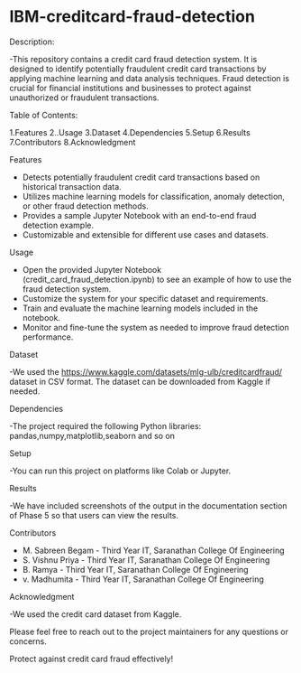 # IBM-creditcard-fraud-detection
Description:

-This repository contains a credit card fraud detection system. It is designed to identify potentially fraudulent credit card transactions by applying machine learning and data analysis techniques. Fraud detection is crucial for financial institutions and businesses to protect against unauthorized or fraudulent transactions.

Table of Contents:

1.Features
2..Usage
3.Dataset
4.Dependencies
5.Setup
6.Results
7.Contributors
8.Acknowledgment

Features

- Detects potentially fraudulent credit card transactions based on historical transaction data.
- Utilizes machine learning models for classification, anomaly detection, or other fraud detection methods.
- Provides a sample Jupyter Notebook with an end-to-end fraud detection example.
- Customizable and extensible for different use cases and datasets.

Usage

- Open the provided Jupyter Notebook (credit_card_fraud_detection.ipynb) to see an example of how to use the fraud detection system.
- Customize the system for your specific dataset and requirements.
- Train and evaluate the machine learning models included in the notebook.
- Monitor and fine-tune the system as needed to improve fraud detection performance.

Dataset

-We used the https://www.kaggle.com/datasets/mlg-ulb/creditcardfraud/ dataset in CSV format. The dataset can be downloaded from Kaggle if needed.

Dependencies

-The project required the following Python libraries: pandas,numpy,matplotlib,seaborn and so on

Setup

-You can run this project on platforms like Colab or Jupyter.

Results

-We have included screenshots of the output in the documentation section of Phase 5 so that users can view the results.

Contributors

- M. Sabreen Begam - Third Year IT, Saranathan College Of Engineering
- S. Vishnu Priya - Third Year IT, Saranathan College Of Engineering
- B. Ramya - Third Year IT, Saranathan College Of Engineering
- v. Madhumita - Third Year IT, Saranathan College Of Engineering

Acknowledgment

-We used the credit card dataset from Kaggle.

Please feel free to reach out to the project maintainers for any questions or concerns.

Protect against credit card fraud effectively!

